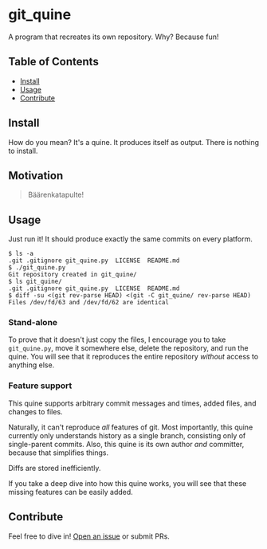 # git_quine

A program that recreates its own repository. Why?  Because fun!

## Table of Contents

- [Install](#install)
- [Usage](#usage)
- [Contribute](#contribute)

## Install

How do you mean?  It's a quine.  It produces itself as output.
There is nothing to install.

## Motivation

> Bäärenkatapulte!

## Usage

Just run it!  It should produce exactly the same commits on every platform.

```
$ ls -a
.git .gitignore git_quine.py  LICENSE  README.md
$ ./git_quine.py
Git repository created in git_quine/
$ ls git_quine/
.git .gitignore git_quine.py  LICENSE  README.md
$ diff -su <(git rev-parse HEAD) <(git -C git_quine/ rev-parse HEAD)
Files /dev/fd/63 and /dev/fd/62 are identical
```

### Stand-alone

To prove that it doesn't just copy the files, I encourage you to take `git_quine.py`,
move it somewhere else, delete the repository, and run the quine.
You will see that it reproduces the entire repository *without* access to anything else.

### Feature support

This quine supports arbitrary commit messages and times, added files, and changes to files.

Naturally, it can't reproduce *all* features of git.  Most importantly,
this quine currently only understands history as a single branch, consisting only of single-parent commits.
Also, this quine is its own author *and* committer, because that simplifies things.

Diffs are stored inefficiently.

If you take a deep dive into how this quine works, you will see that these missing features can be easily added.

## Contribute

Feel free to dive in! [Open an issue](https://github.com/BenWiederhake/git_quine/issues/new) or submit PRs.
